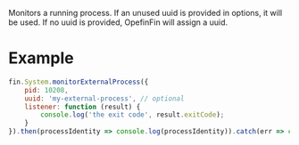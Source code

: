 Monitors a running process. If an unused uuid is provided in options, it will be used. If no uuid is provided, OpefinFin will assign a uuid.
# Example
```js
fin.System.monitorExternalProcess({
    pid: 10208,
    uuid: 'my-external-process', // optional
    listener: function (result) {
        console.log('the exit code', result.exitCode);
    }
}).then(processIdentity => console.log(processIdentity)).catch(err => console.log(err));
```
